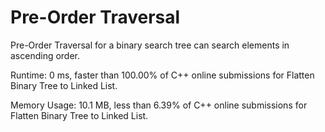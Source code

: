 # Pre-Order Traversal

Pre-Order Traversal for a binary search tree can search elements in ascending order.

Runtime: 0 ms, faster than 100.00% of C++ online submissions for Flatten Binary Tree to Linked List.

Memory Usage: 10.1 MB, less than 6.39% of C++ online submissions for Flatten Binary Tree to Linked List.